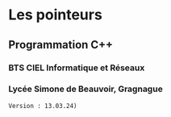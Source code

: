 # Les pointeurs

## Programmation C++

### BTS CIEL Informatique et Réseaux
### Lycée Simone de Beauvoir, Gragnague

`Version : 13.03.24)`
